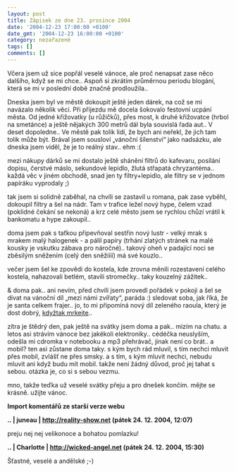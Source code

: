 ```yaml
---
layout: post
title: Zápisek ze dne 23. prosince 2004
date: '2004-12-23 17:00:00 +0100'
date_gmt: '2004-12-23 16:00:00 +0100'
category: nezařazené
tags: []
comments: []
---
```

<p>Včera jsem už sice popřál veselé vánoce, ale proč nenapsat zase něco dalšího, když se mi chce..  Aspoň si zkrátím průměrnou periodu blogání, která se mi v poslední době značně prodloužila..</p>
<p>Dneska jsem byl ve městě dokoupit ještě jeden dárek, na což se mi navázalo několik věcí.  Při příjezdu mě docela šokovalo festovní ucpání města. Od jedné křižovatky (u růžičků), přes most,   k druhé křižovatce (hrbol na smetánce) a ještě nějakých 300 metrů dál byla souvislá řada aut..   V deset dopoledne.. Ve městě pak tolik lidí, že bych ani neřekl, že jich tam tolik může být.  Brával jsem sousloví &bdquo;vánoční šílenství&ldquo; jako nadsázku, ale dneska jsem viděl,  že je to reálný stav.. ehm :(</p>
<p>mezi nákupy dárků se mi dostalo ještě shánění filtrů do kafevaru, posílání dopisu,  čerstvé máslo, sekundové lepidlo, žlutá střapatá chryzantéma.. každá věc v jiném obchodě,  snad jen ty filtry+lepidlo, ale filtry se v jednom papíráku vyprodaly ;)</p>
<p>tak jsem si solidně zaběhal, na chvíli se zastavil u romana, pak zase vyběhl, dokoupil  filtry a šel na nádr. Tam v trafice ležel nový hype, čelem vzad (poklidné čekání se nekoná)  a krz celé město jsem se rychlou chůzí vrátil k bankomatu a hype zakoupil..</p>
<p>doma jsem pak s taťkou připevňoval sestřin nový lustr - velký mrak s mrakem malý halogenek -  a pálil papíry (trhání zlatých stránek na malé kousky je vskutku zábava pro náročné)..  takový oheň v padající noci se zběsilým sněžením (celý den sněžíííí) má své kouzlo..</p>
<p>večer jsem šel ke zpovědi do kostela, kde zrovna měnili rozestavení celého kostela, nahazovali  betlém, stavili stromečky.. taky kouzelný zážitek..</p>
<p>&amp; doma pak.. ani nevím, před chvílí jsem provedl pořádek v pokoji a šel se dívat na vánoční  díl &bdquo;mezi námi zvířaty&ldquo;, paráda :) sledovat soba, jak říká, že je santa celkem frajer..  jo, to mi připomíná nový díl zeleného raoula, který je dost dobrý,   <a href="http://www.reflex.cz/Clanek30295.htm">kdyžtak mrkejte</a>..</p>
<p>zítra je štědrý den, pak ještě na svátky jsem doma a pak.. mizím na chatu. a letos asi strávím  vánoce bez jakékoli elektroniky.. cédéčka neuslyším, odešla mi cdromka v notebooku a mp3 přehrávač,  jinak není co brát.. a mobil? ten asi zůstane doma taky. s kým bych rád mluvil, s tím nechci mluvit  přes mobil, zvlášť ne přes smsky. a s tím, s kým mluvit nechci, nebudu mluvit ani když budu mít  mobil. takže není žádný důvod, proč jej tahat s sebou. otázka je, co si s sebou vezmu.</p>
<p>mno, takže teďka už veselé svátky přeju a pro dnešek končím. mějte se krásně. užijte vánoc.</p>
<div class="import-komentaru">
<p><strong>Import komentářů ze starší verze webu</strong></p>
<div class="comment">
<p style="font-weight:bold"><span class="compredmet">..</span> | <span class="comname">juneau</span> |  <a href="http://reality-show.net">http://reality-show.net</a> (pátek&nbsp;24.&nbsp;12.&nbsp;2004,&nbsp;12:07)</p>
<p>preju nej nej velikonoce a bohatou pomlazku! </p>
</div>
<div class="comment">
<p style="font-weight:bold"><span class="compredmet">..</span> | <span class="comname">Charlotte</span> |  <a href="http://wicked-angel.net">http://wicked-angel.net</a> (pátek&nbsp;24.&nbsp;12.&nbsp;2004,&nbsp;15:30)</p>
<p>Šťastné, veselé a andělské ;-) </p>
</div>
</div>
